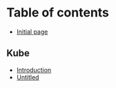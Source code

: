 # Table of contents

* [Initial page](README.md)

## Kube

* [Introduction](kube/kube-intro.md)
* [Untitled](kube/untitled.md)

